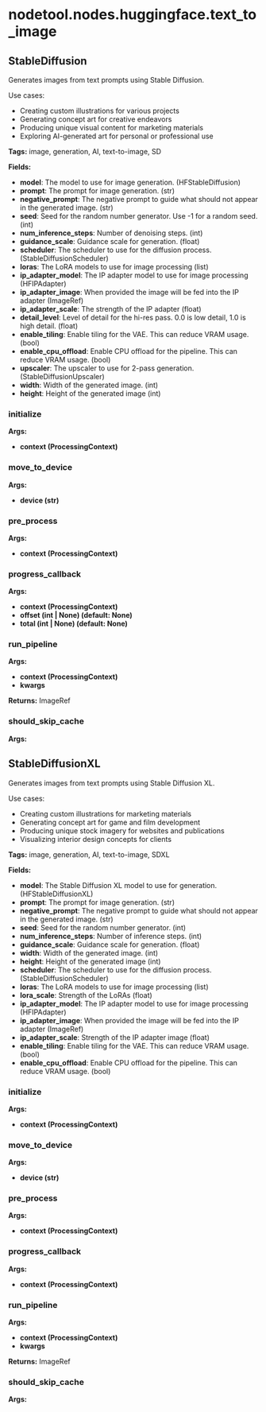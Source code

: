 # nodetool.nodes.huggingface.text_to_image

## StableDiffusion

Generates images from text prompts using Stable Diffusion.

Use cases:
- Creating custom illustrations for various projects
- Generating concept art for creative endeavors
- Producing unique visual content for marketing materials
- Exploring AI-generated art for personal or professional use

**Tags:** image, generation, AI, text-to-image, SD

**Fields:**
- **model**: The model to use for image generation. (HFStableDiffusion)
- **prompt**: The prompt for image generation. (str)
- **negative_prompt**: The negative prompt to guide what should not appear in the generated image. (str)
- **seed**: Seed for the random number generator. Use -1 for a random seed. (int)
- **num_inference_steps**: Number of denoising steps. (int)
- **guidance_scale**: Guidance scale for generation. (float)
- **scheduler**: The scheduler to use for the diffusion process. (StableDiffusionScheduler)
- **loras**: The LoRA models to use for image processing (list)
- **ip_adapter_model**: The IP adapter model to use for image processing (HFIPAdapter)
- **ip_adapter_image**: When provided the image will be fed into the IP adapter (ImageRef)
- **ip_adapter_scale**: The strength of the IP adapter (float)
- **detail_level**: Level of detail for the hi-res pass. 0.0 is low detail, 1.0 is high detail. (float)
- **enable_tiling**: Enable tiling for the VAE. This can reduce VRAM usage. (bool)
- **enable_cpu_offload**: Enable CPU offload for the pipeline. This can reduce VRAM usage. (bool)
- **upscaler**: The upscaler to use for 2-pass generation. (StableDiffusionUpscaler)
- **width**: Width of the generated image. (int)
- **height**: Height of the generated image (int)

### initialize

**Args:**
- **context (ProcessingContext)**

### move_to_device

**Args:**
- **device (str)**

### pre_process

**Args:**
- **context (ProcessingContext)**

### progress_callback

**Args:**
- **context (ProcessingContext)**
- **offset (int | None) (default: None)**
- **total (int | None) (default: None)**

### run_pipeline

**Args:**
- **context (ProcessingContext)**
- **kwargs**

**Returns:** ImageRef

### should_skip_cache

**Args:**


## StableDiffusionXL

Generates images from text prompts using Stable Diffusion XL.

Use cases:
- Creating custom illustrations for marketing materials
- Generating concept art for game and film development
- Producing unique stock imagery for websites and publications
- Visualizing interior design concepts for clients

**Tags:** image, generation, AI, text-to-image, SDXL

**Fields:**
- **model**: The Stable Diffusion XL model to use for generation. (HFStableDiffusionXL)
- **prompt**: The prompt for image generation. (str)
- **negative_prompt**: The negative prompt to guide what should not appear in the generated image. (str)
- **seed**: Seed for the random number generator. (int)
- **num_inference_steps**: Number of inference steps. (int)
- **guidance_scale**: Guidance scale for generation. (float)
- **width**: Width of the generated image. (int)
- **height**: Height of the generated image (int)
- **scheduler**: The scheduler to use for the diffusion process. (StableDiffusionScheduler)
- **loras**: The LoRA models to use for image processing (list)
- **lora_scale**: Strength of the LoRAs (float)
- **ip_adapter_model**: The IP adapter model to use for image processing (HFIPAdapter)
- **ip_adapter_image**: When provided the image will be fed into the IP adapter (ImageRef)
- **ip_adapter_scale**: Strength of the IP adapter image (float)
- **enable_tiling**: Enable tiling for the VAE. This can reduce VRAM usage. (bool)
- **enable_cpu_offload**: Enable CPU offload for the pipeline. This can reduce VRAM usage. (bool)

### initialize

**Args:**
- **context (ProcessingContext)**

### move_to_device

**Args:**
- **device (str)**

### pre_process

**Args:**
- **context (ProcessingContext)**

### progress_callback

**Args:**
- **context (ProcessingContext)**

### run_pipeline

**Args:**
- **context (ProcessingContext)**
- **kwargs**

**Returns:** ImageRef

### should_skip_cache

**Args:**


